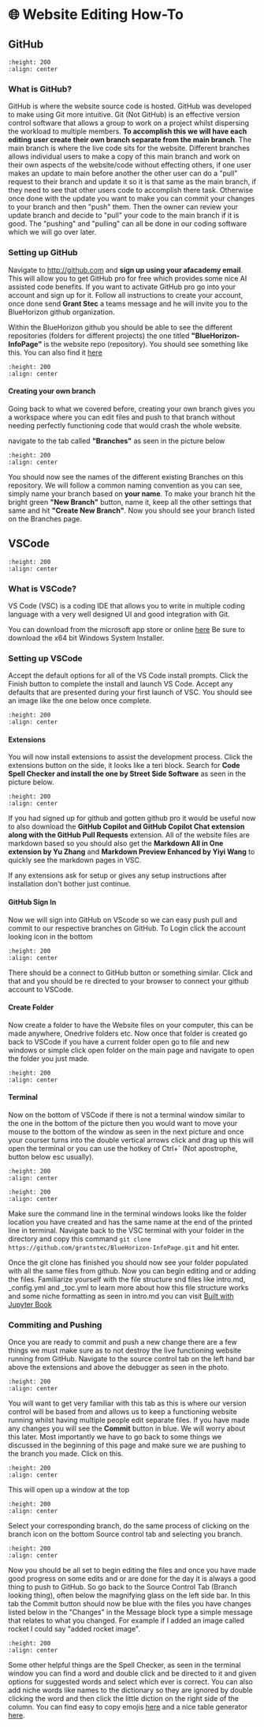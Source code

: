 # 🌐 Website Editing How-To

## GitHub

```{image} ./pictures/GitHub.png   
:height: 200
:align: center  
``` 

### What is GitHub?

GitHub is where the website source code is hosted. GitHub was developed to make using Git more intuitive. Git (Not GitHub) is an effective version control software that allows a group to work on a project whilst dispersing the workload to multiple members. **To accomplish this we will have each editing user create their own branch separate from the main branch**. The main branch is where the live code sits for the website. Different branches allows individual users to make a copy of this main branch and work on their own aspects of the website/code without effecting others, if one user makes an update to main before another the other user can do a "pull" request to their branch and update it so it is that same as the main branch, if they need to see that other users code to accomplish there task. Otherwise once done with the update you want to make you can commit your changes to your branch and then "push" them. Then the owner can review your update branch and decide to "pull" your code to the main branch if it is good. The "pushing" and "pulling" can all be done in our coding software which we will go over later. 

### Setting up GitHub

Navigate to http://github.com and **sign up using your afacademy email**. This will allow you to get GitHub pro for free which provides some nice AI assisted code benefits. If you want to activate GitHub pro go into your account and sign up for it. Follow all instructions to create your account, once done send **Grant Stec** a teams message and he will invite you to the BlueHorizon github organization. 

Within the BlueHorizon github you should be able to see the different repositories (folders for different projects) the one titled **"BlueHorizon-InfoPage"** is the website repo (repository). You should see something like this. You can also find it [here](https://github.com/USAFA-Blue-Horizon/BlueHorizon-InfoPage)

```{image} ./pictures/GitHubRepo.png   
:height: 200
:align: center  
``` 
#### Creating your own branch 
Going back to what we covered before, creating your own branch gives you a workspace where you can edit files and push to that branch without needing perfectly functioning code that would crash the whole website. 

navigate to the tab called **"Branches"** as seen in the picture below
```{image} ./pictures/GitHubRepoBranches.png   
:height: 200
:align: center  
``` 
You should now see the names of the different existing Branches on this repository. We will follow a common naming convention as you can see, simply name your branch based on **your name**. To make your branch hit the bright green **"New Branch"** button, name it, keep all the other settings that same and hit **"Create New Branch"**. Now you should see your branch listed on the Branches page. 


## VSCode

```{image} ./pictures/vs-code.jpg   
:height: 200
:align: center  
``` 

### What is VSCode?

VS Code (VSC) is a coding IDE that allows you to write in multiple coding language with a very well designed UI and good integration with Git. 

You can download from the microsoft app store or online [here](https://code.visualstudio.com/download) Be sure to download the x64 bit Windows System Installer. 

### Setting up VSCode

Accept the default options for all of the VS Code install prompts.  Click the Finish button to complete the install and launch VS Code.  Accept any defaults that are presented during your first launch of VSC.  You should see an image like the one below once complete.

```{image} ./pictures/vsc-welcome.png   
:height: 200
:align: center  
``` 
#### Extensions

You will now install extensions to assist the development process. Click the extensions button on the side, it looks like a teri block. Search for **Code Spell Checker and install the one by Street Side Software** as seen in the picture below. 

```{image} ./pictures/VSC_extensions.png  
:height: 200
:align: center  
``` 

If you had signed up for github and gotten github pro it would be useful now to also download the **GitHub Copilot and GitHub Copilot Chat extension along with the GitHub Pull Requests** extension. All of the website files are markdown based so you should also get the **Markdown All in One extension by Yu Zhang** and **Markdown Preview Enhanced by Yiyi Wang** to quickly see the markdown pages in VSC. 

If any extensions ask for setup or gives any setup instructions after installation don't bother just continue. 
#### GitHub Sign In

Now we will sign into GitHub on VScode so we can easy push pull and commit to our respective branches on GitHub. To Login click the account looking icon in the bottom 

```{image} ./pictures/VSC_Account.png  
:height: 200
:align: center  
```
There should be a connect to GitHub button or something similar. Click and that and you should be re directed to your browser to connect your github account to VSCode. 

#### Create Folder

Now create a folder to have the Website files on your computer, this can be made anywhere, Onedrive folders etc. Now once that folder is created go back to VSCode if you have a current folder open go to file and new windows or simple click open folder on the main page and navigate to open the folder you just made. 

```{image} ./pictures/Open_Folder.png  
:height: 200
:align: center  
```
#### Terminal

Now on the bottom of VSCode if there is not a terminal window similar to the one in the bottom of the picture then you would want to move your mouse to the bottom of the window as seen in the next picture and once your courser turns into the double vertical arrows click and drag up this will open the terminal or you can use the hotkey of Ctrl+` (Not apostrophe, button below esc usually).

```{image} ./pictures/vsc_terminal.png  
:height: 200
:align: center  
```

```{image} ./pictures/Terminal_Open.png  
:height: 200
:align: center  
```

Make sure the command line in the terminal windows looks like the folder location you have created and has the same name at the end of the printed line in terminal. Navigate back to the VSC terminal with your folder in the directory and copy this command `git clone https://github.com/grantstec/BlueHorizon-InfoPage.git` and hit enter. 


Once the git clone has finished you should now see your folder populated with all the same files from github. Now you can begin editing and or adding the files. Familiarize yourself with the file structure snd files like intro.md, _config.yml and _toc.yml to learn more about how this file structure works and some niche formatting as seen in intro.md you can visit [Built with Jupyter Book](https://jupyterbook.org/en/stable/intro.html)

### Commiting and Pushing
Once you are ready to commit and push a new change there are a few things we must make sure as to not destroy the live functioning website running from GitHub. Navigate to the source control tab on the left hand bar above the extensions and above the debugger as seen in the photo. 

```{image} ./pictures/Source_Control.png  
:height: 200
:align: center  
```

You will want to get very familiar with this tab as this is where our version control will be based from and allows us to keep a functioning website running whilst having multiple people edit separate files. If you have made any changes you will see the **Commit** button in blue. We will worry about this later. Most importantly we have to go back to some things we discussed in the beginning of this page and make sure we are pushing to the branch you made. Click on this. 

```{image} ./pictures/branch.png  
:height: 200
:align: center  
```

This will open up a window at the top 

```{image} ./pictures/branch_selection.png  
:height: 200
:align: center  
```

Select your corresponding branch, do the same process of clicking on the branch icon on the bottom Source control tab and selecting you branch.

```{image} ./pictures/Source_Control_Branch.png  
:height: 200
:align: center  
```
Now you should be all set to begin editing the files and once you have made good progress on some edits and or are done for the day it is always a good thing to push to GitHub. So go back to the Source Control Tab (Branch looking thing), often below the magnifying glass on the left side bar. In this tab the Commit button should now be blue with the files you have changes listed below in the "Changes" in the Message block type a simple message that relates to what you changed. For example if I added an image called rocket I could say "added rocket image". 

```{image} ./pictures/Commit.png  
:height: 200
:align: center  
```



Some other helpful things are the Spell Checker, as seen in the terminal window you can find a word and double click and be directed to it and given options for suggested words and select which ever is correct. You can also add niche words like names to the dictionary so they are ignored by double clicking the word and then click the little diction on the right side of the column. You can find easy to copy emojis [here](https://emojikitchen.dev/) and a nice table generator [here](https://www.tablesgenerator.com/markdown_tables).
